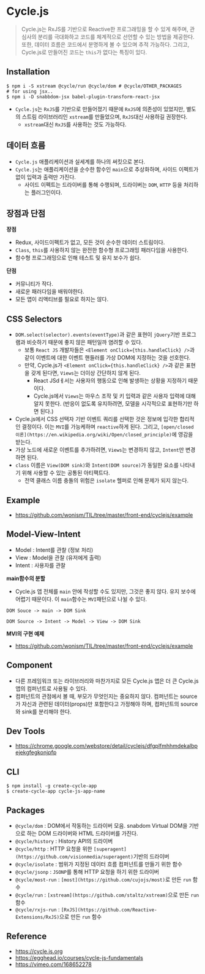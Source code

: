 # Cycle.js
> Cycle.js는 RxJS를 기반으로 Reactive한 프로그래밍을 할 수 있게 해주며, 관심사의 분리를 극대화하고 코드를 체계적으로 선언할 수 있는 방법을 제공한다. 또한, 데이터 흐름은 코드에서 분명하게 볼 수 있으며 추적 가능하다. 그리고, Cycle.js로 만들어진 코드는 `this`가 없다는 특징이 있다.

## Installation
```
$ npm i -S xstream @cycle/run @cycle/dom # @cycle/OTHER_PACKAGES
# for using jsx..
$ npm i -D snabbdom-jsx babel-plugin-transform-react-jsx
```
- `Cycle.js`는 `RxJS`를 기반으로 만들어졌기 때문에 `RxJS`에 의존성이 있었지만, 별도의 스트림 라이브러리인 `xstream`를 만들었으며, `RxJS`대신 사용하길 권장한다.
  - `xstream`대신 `RxJS`를 사용하는 것도 가능하다.

## 데이터 흐름
- `Cycle.js` 애플리케이션과 실세계를 하나의 써킷으로 본다.
- `Cycle.js`는 애플리케이션을 순수한 함수인 `main`으로 추상화하며, 사이드 이펙트가 없이 입력과 출력만 가진다.
  - 사이드 이펙트는 드라이버를 통해 수행되며, 드라이버는 `DOM`, `HTTP` 등을 처리하는 플러그인이다.

## 장점과 단점
__장점__
- Redux, 사이드이펙트가 없고, 모든 것이 순수한 데이터 스트림이다.
- `Class`, `this`를 사용하지 않는 완전한 함수형 프로그래밍 패러다임을 사용한다.
- 함수형 프로그래밍으로 인해 테스트 및 유지 보수가 쉽다.

__단점__
- 커뮤니티가 작다.
- 새로운 패러다임을 배워야한다.
- 모든 앱이 리액티브를 필요로 하지는 않다.

## CSS Selectors
- `DOM.select(selector).events(eventType)`과 같은 표현이 `jQuery`기반 프로그램과 비슷하기 때문에 좋지 않은 패턴일까 염려할 수 있다.
  - 보통 `React JS` 개발자들은 `<Element onClick={this.handleClick} />`과 같이 이벤트에 대한 이벤트 핸들러를 가상 DOM에 지정하는 것을 선호한다.
  - 만약, Cycle.js가 `<Element onClick={this.handleClick} />`과 같은 표현을 갖게 된다면, `Views`는 더이상 간단하지 않게 된다.
    - React JSdㅔ서는 사용자의 행동으로 인해 발생하는 상황을 지정하기 때문이다.
    - Cycle.js에서 `Views`는 마우스 조작 및 키 입력과 같은 사용자 입력에 대해 알지 못한다. (반응이 없도록 유지하려면, 모델을 시각적으로 표현하기만 하면 된다.)
- Cycle.js에서 CSS 선택자 기반 이벤트 쿼리를 선택한 것은 정보에 입각한 합리적인 결정이다. 이는 `MVI`를 가능케하며 `reactive`하게 된다. 그리고, `[open/closed 이론](https://en.wikipedia.org/wiki/Open/closed_principle)`에 영감을 받는다.
- 가상 노드에 새로운 이벤트를 추가하려면, `Views`는 변경하지 않고, `Intent`만 변경하면 된다.
- `class` 이름은 `View(DOM sink)`와 `Intent(DOM source)`가 동일한 요소를 나타내기 위해 사용할 수 있는 공통된 아티팩트다.
  - 전역 클래스 이름 충돌의 위험은 `isolate` 헬퍼로 인해 문제가 되지 않는다.

## Example
- https://github.com/wonism/TIL/tree/master/front-end/cyclejs/example

## Model-View-Intent
- Model : Intent를 관찰 (정보 처리)
- View : Model을 관찰 (유저에게 출력)
- Intent : 사용자를 관찰

__main함수의 분할__
- Cycle.js 앱 전체를 `main` 안에 작성할 수도 있지만, 그것은 좋지 않다. 유지 보수에 어렵기 때문이다. 이 `main`함수는 `MVI`패턴으로 나뉠 수 있다.
```
DOM Souce -> main -> DOM Sink
```
```
DOM Source -> Intent -> Model -> View -> DOM Sink
```

__MVI의 구현 예제__
- https://github.com/wonism/TIL/tree/master/front-end/cyclejs/example

## Component
- 다른 프레임워크 또는 라이브러리와 마찬가지로 모든 Cycle.js 앱은 더 큰 Cycle.js 앱의 컴퍼넌트로 사용될 수 있다.
- 컴퍼넌트의 관점에서 볼 때, 부모가 무엇인지는 중요하지 않다. 컴퍼넌트는 source가 자신과 관련된 데이터(props)만 포함한다고 가정해야 하며, 컴퍼넌트의 source와 sink를 분리해야 한다.

## Dev Tools
- https://chrome.google.com/webstore/detail/cyclejs/dfgplfmhhmdekalbpejekgfegkonjpfp

## CLI
```
$ npm install -g create-cycle-app
$ create-cycle-app cycle-js-app-name
```

## Packages
- `@cycle/dom` : DOM에서 작동하는 드라이버 모음. snabdom Virtual DOM을 기반으로 하는 DOM 드라이버와 HTML 드라이버를 가진다.
- `@cycle/history` : History API의 드라이버
- `@cycle/http` : HTTP 요청을 위한 `[superagent](https://github.com/visionmedia/superagent)`기반의 드라이버
- `@cycle/isolate` : 범위가 지정된 데이터 흐름 컴퍼넌트를 만들기 위한 함수
- `@cycle/jsonp` : `JSONP`를 통해 HTTP 요청을 하기 위한 드라이버
- `@cycle/most-run` : `[most](https://github.com/cujojs/most)`로 만든 `run` 함수
- `@cycle/run` : `[xstream](https://github.com/staltz/xstream)`으로 만든 `run` 함수
- `@cycle/rxjs-run` : `[RxJS](https://github.com/Reactive-Extensions/RxJS)`으로 만든 `run` 함수

## Reference
- https://cycle.js.org
- https://egghead.io/courses/cycle-js-fundamentals
- https://vimeo.com/168652278